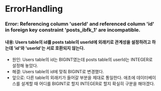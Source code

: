 # ErrorHandling

### Error: Referencing column 'userId' and referenced column 'id' in foreign key constraint 'posts_ibfk_1' are incompatible.
#### 내용: Users table의 id를 posts table의 userId에 외래키로 관계성을 설정하려고 하는데 'id'와 'userId'는 서로 호환되지 않는다.
* 원인:  Users table의 id는 BIGINT였는데 posts table의 userId는 INTEGER로 설정해 놓았다. 
 *  해결: Users table의 id에 맞춰 BIGINT로 변경했다.
 *  앞으로: 다른 table의 외래키가 들어갈 부분을 제대로 통일한다. 애초에 데이터베이스를 설계할 때 어디를 BIGINT로 할지 INTEGER로 할지 확실히 구분을 해야겠다.
